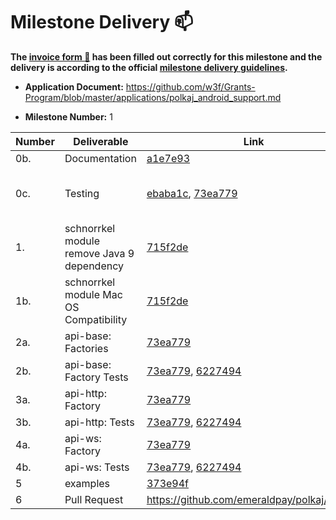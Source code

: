 # Milestone Delivery :mailbox:
    
**The [invoice form :pencil:](https://docs.google.com/forms/d/e/1FAIpQLSfmNYaoCgrxyhzgoKQ0ynQvnNRoTmgApz9NrMp-hd8mhIiO0A/viewform) has been filled out correctly for this milestone and the delivery is according to the official [milestone delivery guidelines](https://github.com/w3f/Grants-Program/blob/master/docs/milestone-deliverables-guidelines.md).**

* **Application Document:** https://github.com/w3f/Grants-Program/blob/master/applications/polkaj_android_support.md

* **Milestone Number:** 1


| Number | Deliverable | Link | Notes |
| ------------- | ------------- | ------------- |------------- |
| 0b. | Documentation | [a1e7e93](https://github.com/emeraldpay/polkaj/pull/61/commits/a1e7e93a6ea44ba2ac69d8b4cb643a79c35c5776)|
| 0c. | Testing | [ebaba1c](https://github.com/emeraldpay/polkaj/pull/61/commits/ebaba1c914f065737c486225b0895fe3bb4b2458), [73ea779](https://github.com/emeraldpay/polkaj/pull/61/commits/73ea7791e4573a47a2a0afa0154baa827228920f) | Increased overall coverage by 3%
| 1.  | schnorrkel module remove Java 9 dependency | [715f2de](https://github.com/emeraldpay/polkaj/pull/61/commits/715f2de9de279a43e4577e714c452c8240e284d8)
| 1b. | schnorrkel module Mac OS Compatibility | [715f2de](https://github.com/emeraldpay/polkaj/pull/61/commits/715f2de9de279a43e4577e714c452c8240e284d8)  |
| 2a. | api-base: Factories | [73ea779](https://github.com/emeraldpay/polkaj/pull/61/commits/73ea7791e4573a47a2a0afa0154baa827228920f)|
| 2b. | api-base: Factory Tests|[73ea779](https://github.com/emeraldpay/polkaj/pull/61/commits/73ea7791e4573a47a2a0afa0154baa827228920f), [6227494](https://github.com/emeraldpay/polkaj/pull/61/commits/62274942d14b9d42c847986ee4c57a2e536863b3)|
| 3a. | api-http: Factory | [73ea779](https://github.com/emeraldpay/polkaj/pull/61/commits/73ea7791e4573a47a2a0afa0154baa827228920f)|
| 3b. | api-http: Tests | [73ea779](https://github.com/emeraldpay/polkaj/pull/61/commits/73ea7791e4573a47a2a0afa0154baa827228920f), [6227494](https://github.com/emeraldpay/polkaj/pull/61/commits/62274942d14b9d42c847986ee4c57a2e536863b3)|
| 4a. | api-ws: Factory | [73ea779](https://github.com/emeraldpay/polkaj/pull/61/commits/73ea7791e4573a47a2a0afa0154baa827228920f)|
| 4b. | api-ws: Tests | [73ea779](https://github.com/emeraldpay/polkaj/pull/61/commits/73ea7791e4573a47a2a0afa0154baa827228920f), [6227494](https://github.com/emeraldpay/polkaj/pull/61/commits/62274942d14b9d42c847986ee4c57a2e536863b3)|
| 5   | examples | [373e94f](https://github.com/emeraldpay/polkaj/pull/61/commits/373e94fad26bc1d9d44a85d50748d183a3f0bb05)|
| 6| Pull Request | https://github.com/emeraldpay/polkaj/pull/61
